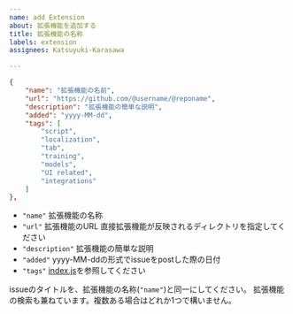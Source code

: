 ```yaml
---
name: add Extension
about: 拡張機能を追加する
title: 拡張機能の名称
labels: extension
assignees: Katsuyuki-Karasawa

---
```


```json
{
	"name": "拡張機能の名前",
	"url": "https://github.com/@username/@reponame",
	"description": "拡張機能の簡単な説明",
	"added": "yyyy-MM-dd",
	"tags": [
		"script",
		"localization",
		"tab",
		"training",
		"models",
		"UI related",
		"integrations"
	]
},
```
- `"name"` 拡張機能の名称  
- `"url"` 拡張機能のURL 直接拡張機能が反映されるディレクトリを指定してください  
- `"description"` 拡張機能の簡単な説明  
- `"added"` yyyy-MM-ddの形式でissueをpostした際の日付  
- `"tags"` [index.js](https://github.com/Katsuyuki-Karasawa/sd.webui-Extension-ja_JP/blob/main/index.json)を参照してください

issueのタイトルを、拡張機能の名称(`"name"`)と同一にしてください。
拡張機能の検索も兼ねています。複数ある場合はどれか1つで構いません。
